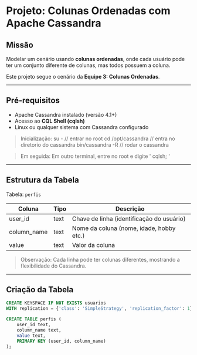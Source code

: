 # Projeto: Colunas Ordenadas com Apache Cassandra

## Missão
Modelar um cenário usando **colunas ordenadas**, onde cada usuário pode ter um conjunto diferente de colunas, mas todos possuem a coluna.

Este projeto segue o cenário da **Equipe 3: Colunas Ordenadas**.

---

## Pré-requisitos
- Apache Cassandra instalado (versão 4.1+)
- Acesso ao **CQL Shell (cqlsh)**
- Linux ou qualquer sistema com Cassandra configurado

> Inicialização: su - // entrar no root
                 cd /opt/cassandra // entra no diretorio do cassandra
                 bin/cassandra -R // rodar o cassandra

> Em seguida: Em outro terminal, entre no root e digite ' cqlsh; '
          



---

## Estrutura da Tabela

Tabela: `perfis`  

| Coluna       | Tipo  | Descrição                           |
|--------------|-------|------------------------------------|
| user_id      | text  | Chave de linha (identificação do usuário) |
| column_name  | text  | Nome da coluna (nome, idade, hobby etc.) |
| value        | text  | Valor da coluna                     |

> Observação: Cada linha pode ter colunas diferentes, mostrando a flexibilidade do Cassandra.

---

## Criação da Tabela

```sql
CREATE KEYSPACE IF NOT EXISTS usuarios
WITH replication = {'class': 'SimpleStrategy', 'replication_factor': 1};

CREATE TABLE perfis (
    user_id text,
    column_name text,
    value text,
    PRIMARY KEY (user_id, column_name)
);
